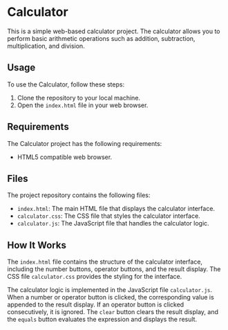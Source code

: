 # Calculator

This is a simple web-based calculator project. The calculator allows you to perform basic arithmetic operations such as addition, subtraction, multiplication, and division.

## Usage

To use the Calculator, follow these steps:

1. Clone the repository to your local machine.
2. Open the `index.html` file in your web browser.

## Requirements

The Calculator project has the following requirements:

- HTML5 compatible web browser.

## Files

The project repository contains the following files:

- `index.html`: The main HTML file that displays the calculator interface.
- `calculator.css`: The CSS file that styles the calculator interface.
- `calculator.js`: The JavaScript file that handles the calculator logic.

## How It Works

The `index.html` file contains the structure of the calculator interface, including the number buttons, operator buttons, and the result display. The CSS file `calculator.css` provides the styling for the interface.

The calculator logic is implemented in the JavaScript file `calculator.js`. When a number or operator button is clicked, the corresponding value is appended to the result display. If an operator button is clicked consecutively, it is ignored. The `clear` button clears the result display, and the `equals` button evaluates the expression and displays the result.
